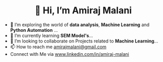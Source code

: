 <h1 align="Center"> 👋 Hi, I’m Amiraj Malani</h1>

- 👀 I’m exploring the world of **data analysis**, **Machine Learning** and **Python Automation** ...
- 🌱 I’m currently learning **SEM Model's**...
- 💞️ I’m looking to collaborate on Projects related to **Machine Learning**...
- 📫 How to reach me amirajmalani@gmail.com
- Connect with Me via www.linkedin.com/in/amiraj-malani


<!---
AmirajMalani/AmirajMalani is a ✨ special ✨ repository because its `README.md` (this file) appears on your GitHub profile.
You can click the Preview link to take a look at your changes.
--->
